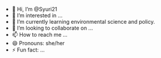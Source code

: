 - 👋 Hi, I’m @Syuri21
- 👀 I’m interested in ...
- 🌱 I’m currently learning environmental science and policy.
- 💞️ I’m looking to collaborate on ...
- 📫 How to reach me ...
- 😄 Pronouns: she/her
- ⚡ Fun fact: ...

<!---
Syuri21/Syuri21 is a ✨ special ✨ repository because its `README.md` (this file) appears on your GitHub profile.
You can click the Preview link to take a look at your changes.
--->
